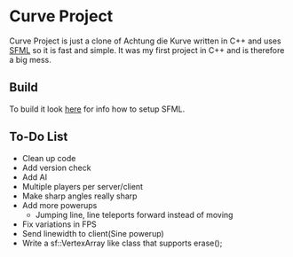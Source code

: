 Curve Project
===================
Curve Project is just a clone of Achtung die Kurve written in C++ and uses [SFML](https://github.com/LaurentGomila/SFML) so it is fast and simple. It was my first project in C++ and is therefore a big mess.

Build
-------
To build it look [here](http://sfml-dev.org/tutorials/2.2/) for info how to setup SFML.

To-Do List
----------------------------
* Clean up code
* Add version check
* Add AI
* Multiple players per server/client
* Make sharp angles really sharp
* Add more powerups
    * Jumping line, line teleports forward instead of moving
* Fix variations in FPS
* Send linewidth to client(Sine powerup)
* Write a sf::VertexArray like class that supports erase();
